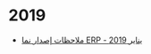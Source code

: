 <div class="ignore-in-full-text-search">

# 2019
  - [ملاحظات إصدار نما ERP - يناير 2019](/release-notes/2019/nama-erp-201901-release-notes-arabic.md)

</div>
